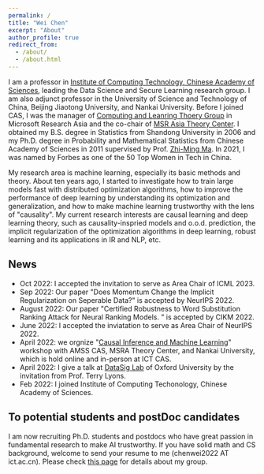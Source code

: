 ```yaml
---
permalink: /
title: "Wei Chen"
excerpt: "About"
author_profile: true
redirect_from: 
  - /about/
  - /about.html
---
```


I am a professor in [Institute of Computing Technology, Chinese Academy of Sciences](http://www.ict.ac.cn/), leading the Data Science and Secure Learning research group. I am also adjunct professor in the University of Science and Technology of China, Beijing Jiaotong University, and Nankai University. Before I joined CAS, I was the manager of [Computing and Leanring Thoery Group](https://www.microsoft.com/en-us/research/group/computing-and-learning-theory-group/) in Microsoft Research Asia and the co-chair of [MSR Asia Theory Center](https://www.microsoft.com/en-us/research/lab/microsoft-research-asia/articles/microsoft-research-asia-establishes-theory-center-to-strengthen-theoretical-foundation-of-ai/). I obtained my B.S. degree in Statistics from Shandong University in 2006 and my Ph.D. degree in Probability and Mathematical Statistics from Chinese Academy of Sciences in 2011 supervised by Prof. [Zhi-Ming Ma](http://homepage.amss.ac.cn/research/homePage/8eb59241e2e74d828fb84eec0efadba5/myHomePage.html). In 2021, I was named by Forbes as one of the 50 Top Women in Tech in China. 

My research area is machine learning, especially its basic methods and theory. About ten years ago, I started to investigate how to train large models fast with distributed optimization algorithms, how to improve the performance of deep learning by understanding its optimization and generalization, and how to make machine learning trustworthy with the lens of "causality". My current research interests are causal learning and deep learning theory, such as causality-inspried models and o.o.d. prediction, the implicit regularization of the optimization algorithms in deep learning, robust learning and its applications in IR and NLP, etc. 

## News
* Oct 2022: I accepted the invitation to serve as Area Chair of ICML 2023.
* Sep 2022: Our paper "Does Momentum Change the Implicit Regularization on Seperable Data?" is accepted by NeurIPS 2022. 
* August 2022: Our paper "Certified Robustness to Word Substitution Ranking Attack for Neural Ranking Models. " is accepted by CIKM 2022.
* June 2022: I accepted the inviatation to serve as Area Chair of NeurIPS 2022.
* April 2022: we orgnize "[Causal Inference and Machine Learning](https://www.microsoft.com/en-us/research/event/2022-causal-inference-and-machine-learning-workshop/)" workshop with AMSS CAS, MSRA Theory Center, and Nankai University, which is hold online and in-person at ICT CAS.
* April 2022: I give a talk at [DataSig Lab](https://www.datasig.ac.uk/presentations) of Oxford University by the invitation from Prof. Terry Lyons.
* Feb 2022: I joined Institute of Computing Techonology, Chinese Academy of Sciences.

## To potential students and postDoc candidates

I am now recruiting Ph.D. students and postdocs who have great passion in fundamental research to make AI trustworthy. If you have solid math and CS background, welcome to send your resume to me (chenwei2022 AT ict.ac.cn). Please check [this page](https://weichen-cas.github.io/Group/) for details about my group.

